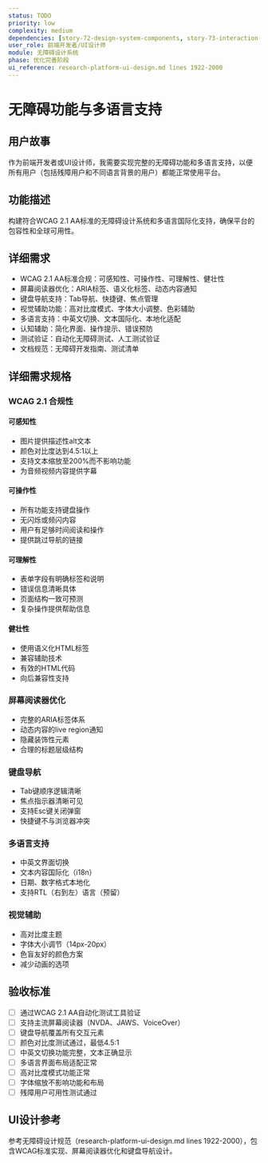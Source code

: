 ```yaml
---
status: TODO
priority: low
complexity: medium
dependencies: [story-72-design-system-components, story-73-interaction-patterns]
user_role: 前端开发者/UI设计师
module: 无障碍设计系统
phase: 优化完善阶段
ui_reference: research-platform-ui-design.md lines 1922-2000
---
```


# 无障碍功能与多语言支持

## 用户故事
作为前端开发者或UI设计师，我需要实现完整的无障碍功能和多语言支持，以便所有用户（包括残障用户和不同语言背景的用户）都能正常使用平台。

## 功能描述
构建符合WCAG 2.1 AA标准的无障碍设计系统和多语言国际化支持，确保平台的包容性和全球可用性。

## 详细需求
- WCAG 2.1 AA标准合规：可感知性、可操作性、可理解性、健壮性
- 屏幕阅读器优化：ARIA标签、语义化标签、动态内容通知
- 键盘导航支持：Tab导航、快捷键、焦点管理
- 视觉辅助功能：高对比度模式、字体大小调整、色彩辅助
- 多语言支持：中英文切换、文本国际化、本地化适配
- 认知辅助：简化界面、操作提示、错误预防
- 测试验证：自动化无障碍测试、人工测试验证
- 文档规范：无障碍开发指南、测试清单

## 详细需求规格
### WCAG 2.1 合规性
#### 可感知性
- 图片提供描述性alt文本
- 颜色对比度达到4.5:1以上
- 支持文本缩放至200%而不影响功能
- 为音频视频内容提供字幕

#### 可操作性
- 所有功能支持键盘操作
- 无闪烁或频闪内容
- 用户有足够时间阅读和操作
- 提供跳过导航的链接

#### 可理解性
- 表单字段有明确标签和说明
- 错误信息清晰具体
- 页面结构一致可预测
- 复杂操作提供帮助信息

#### 健壮性
- 使用语义化HTML标签
- 兼容辅助技术
- 有效的HTML代码
- 向后兼容性支持

### 屏幕阅读器优化
- 完整的ARIA标签体系
- 动态内容的live region通知
- 隐藏装饰性元素
- 合理的标题层级结构

### 键盘导航
- Tab键顺序逻辑清晰
- 焦点指示器清晰可见
- 支持Esc键关闭弹窗
- 快捷键不与浏览器冲突

### 多语言支持
- 中英文界面切换
- 文本内容国际化（i18n）
- 日期、数字格式本地化
- 支持RTL（右到左）语言（预留）

### 视觉辅助
- 高对比度主题
- 字体大小调节（14px-20px）
- 色盲友好的颜色方案
- 减少动画的选项

## 验收标准
- [ ] 通过WCAG 2.1 AA自动化测试工具验证
- [ ] 支持主流屏幕阅读器（NVDA、JAWS、VoiceOver）
- [ ] 键盘导航覆盖所有交互元素
- [ ] 颜色对比度测试通过，最低4.5:1
- [ ] 中英文切换功能完整，文本正确显示
- [ ] 多语言界面布局适配正常
- [ ] 高对比度模式功能正常
- [ ] 字体缩放不影响功能和布局
- [ ] 残障用户可用性测试通过

## UI设计参考
参考无障碍设计规范（research-platform-ui-design.md lines 1922-2000），包含WCAG标准实现、屏幕阅读器优化和键盘导航设计。